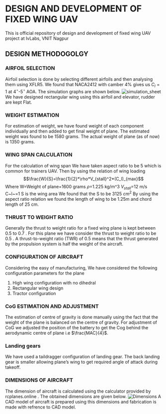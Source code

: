# DESIGN AND DEVELOPMENT OF FIXED WING UAV
This is official repository of design and development of fixed wing UAV project at IvLabs, VNIT Nagpur
## DESIGN METHODOGOLGY
### AIRFOIL SELECTION
Airfoil selection is done by selecting different airfoils and then analysing them using XFLR5. We found that NACA2412 with camber 4%  gives us $C_l=1$ at 4$^\circ$-5$^\circ$ AOA. The simulation graphs are shown below.
![simulation_sheet](https://hackmd.io/_uploads/ryidCtuGyg.png)
We have designed rectangular wing using this airfoil and elevator, rudder are kept Flat.
### WEIGHT ESTIMATION
For estimation of weight, we have found weight of each component individually and then added to get final weight of plane. 
The estimated weight was found to be 1580 grams. The actual weight of plane (as of now) is 1350 grams.
### WING SPAN CALCULATION
For the calculation of wing span We have taken aspect ratio to be 5 which is common for trainers UAV. Then by using the relation of wing loading
$$\frac{W}{S}=\frac{1}{2}*\rho*V_{stall}^2*(C_l)_{max}$$
Where
W=Weight of plane=1600 grams
$\rho$=1.225 kg/m^3
$V_{stall}$=12 m/s
C~l~=1
S is the wing area
We found that the S to be 3125 $cm^2$ 
By using the aspect ratio relation we found the length of wing to be 1.25m and  chord length of 25 cm.

### THRUST TO WEIGHT RATIO
Generally the thrust to weight ratio for a fixed wing plane is kept between $0.5$ to $0.7$ . For this plane we have consider the thrust to weight ratio to be $0.5$ . A thrust-to-weight ratio (TWR) of 0.5 means that the thrust generated by the propulsion system is half the weight of the aircraft.
### CONFIGURATION OF AIRCRAFT
Considering the easy of manufacturing, We have considered the following configuration parameters for the plane
1. High wing configuration with no dihedral
2. Rectangular wing design
3. Tractor configuration
### CoG ESTIMATION AND ADJUSTMENT
The estimation of centre of gravity is done manually using the fact that the weight of the plane is balanced on the centre of gravity. For adjustment of CoG we adjusted the position of the battery to get the Cog behind the aerodynamic centre of plane i.e $\frac{MAC}{4}$.
### Landing gears
We have used a  taildragger configuration of landing gear. The back landing gear is smaller allowing plane’s wing to get required angle of attack during takeoff.
### DIMENSIONS OF AIRCRAFT 
The dimension of aircraft is calculated using the calculator provided by rcplanes.online . The obtained dimensions are given below.
![Dimensions](https://hackmd.io/_uploads/ryGW_xcfkl.png)
A CAD model of aircraft is prepared using this dimensions and fabrication is made with refrence to CAD model.









